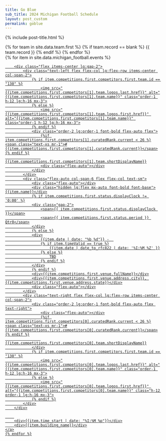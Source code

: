 ```yaml
---
title: Go Blue
sub_title: 2024 Michigan Football Schedule
layout: post_custom
permalink: goblue
---
```


{% include post-title.html %}

<!-- TO DO -->
<div class="">
    {% for team in site.data.team.first %}
        {% if team.record == blank %}
            {{ team.record }}
        {% endif %}
    {% endfor %}
</div>

<div class="grid grid-cols-1 gap-5 mb-12">
    {% for item in site.data.michigan_football.events %}
    <a href="{{item.links[0].href}}" target="_blank" class="game-card no-underline border p-3 rounded-lg text-center
        {% if item.competitions.first.competitors.first.team.id == "130" %}
            home
        {% else %}
            away
        {% endif %}
    ">

        <div class="flex items-center lg:gap-2">
            <div class="text-left flex flex-col lg:flex-row items-center col-span-2">
                {% if item.competitions.first.competitors.first.team.id == "130" %}
                    <img src="{{item.competitions.first.competitors[1].team.logos.last.href}}" alt="{{item.competitions.first.competitors[1].team.name}}" class="order-1 h-12 lg:h-16 mx-3">
                {% else %}
                    <img src="{{item.competitions.first.competitors[1].team.logos.first.href}}" alt="{{item.competitions.first.competitors[1].team.name}}" class="order-1 h-12 lg:h-16 mx-3">
                {% endif %}
                <div class="order-2 lg:order-1 font-bold flex-auto flex">
                    {%if item.competitions.first.competitors[1].curatedRank.current < 26 %}<span class="text-xs mr-1">#{{item.competitions.first.competitors[1].curatedRank.current}}</span>{% endif %}
                    {{item.competitions.first.competitors[1].team.shortDisplayName}}
                    <div class="flex-auto"></div>
                </div>
            </div>
            <div class="flex-auto col-span-6 flex flex-col text-sm">
                <div class="flex-auto"></div>
                <div class="hidden lg:flex mx-auto font-bold font-base">{{item.name}}</div>
                {% if item.competitions.first.status.displayClock != '0:00' %}
                <div class="gap-2">
                    <span>{{ item.competitions.first.status.displayClock }}</span>
                    <span>{{ item.competitions.first.status.period }} Qtr0</span>
                </div>
                {% else %}
                <div>
                    {{item.date | date: "%b %d"}} -  
                    {% if item.timeValid == true %}
                        {{item.date | date_to_rfc822 | date: '%I:%M %Z' }}
                    {% else %}
                        TBD
                    {% endif %}
                </div>
                {% endif %}
                <div>{{item.competitions.first.venue.fullName}}</div>
                <div>{{item.competitions.first.venue.address.city}}, {{item.competitions.first.venue.address.state}}</div>
                <div class="flex-auto"></div>
            </div>
            <div class="text-right flex flex-col lg:flex-row items-center col-span-2">
                <div class="order-2 lg:order-1 font-bold flex-auto flex text-right">
                    <div class="flex-auto"></div>
                    {%if item.competitions.first.competitors[0].curatedRank.current < 26 %}<span class="text-xs mr-1">#{{item.competitions.first.competitors[0].curatedRank.current}}</span>{% endif %}
                    {{item.competitions.first.competitors[0].team.shortDisplayName}}
                </div>
                {% if item.competitions.first.competitors.first.team.id == "130" %}
                    <img src="{{item.competitions.first.competitors[0].team.logos.last.href}}" alt="{{item.competitions.first.competitors[0].team.name}}" class="order-1 h-12 lg:h-16 mx-3">
                {% else %}
                    <img src="{{item.competitions.first.competitors[0].team.logos.first.href}}" alt="{{item.competitions.first.competitors[0].team.name}}" class="h-12 order-1 lg:h-16 mx-3">
                {% endif %}
            </div>
        </div>
    
        
        <div>{{item.time_start | date: "%I:%M %p"}}</div>
        <div>{{item.building_name}}</div>
    </a>
    {% endfor %}
</div>

